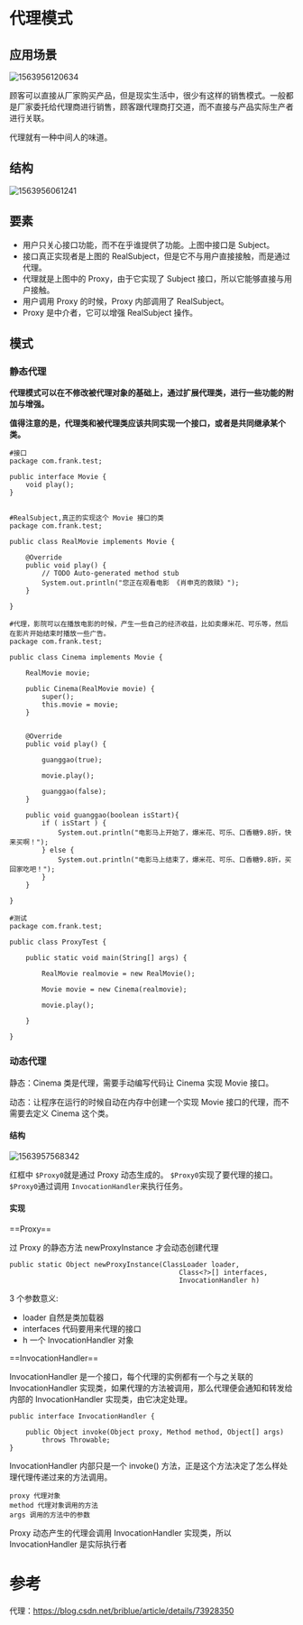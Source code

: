 # 代理模式

## 应用场景

![1563956120634](assets/1563956120634.png)

顾客可以直接从厂家购买产品，但是现实生活中，很少有这样的销售模式。一般都是厂家委托给代理商进行销售，顾客跟代理商打交道，而不直接与产品实际生产者进行关联。

代理就有一种中间人的味道。

## 结构

![1563956061241](assets/1563956061241.png)

## 要素

- 用户只关心接口功能，而不在乎谁提供了功能。上图中接口是 Subject。
- 接口真正实现者是上图的 RealSubject，但是它不与用户直接接触，而是通过代理。
- 代理就是上图中的 Proxy，由于它实现了 Subject 接口，所以它能够直接与用户接触。
- 用户调用 Proxy 的时候，Proxy 内部调用了 RealSubject。
- Proxy 是中介者，它可以增强 RealSubject 操作。



## 模式

### 静态代理

**代理模式可以在不修改被代理对象的基础上，通过扩展代理类，进行一些功能的附加与增强。**

**值得注意的是，代理类和被代理类应该共同实现一个接口，或者是共同继承某个类。**

```
#接口
package com.frank.test;

public interface Movie {
	void play();
}


#RealSubject,真正的实现这个 Movie 接口的类
package com.frank.test;

public class RealMovie implements Movie {

	@Override
	public void play() {
		// TODO Auto-generated method stub
		System.out.println("您正在观看电影 《肖申克的救赎》");
	}

}

#代理，影院可以在播放电影的时候，产生一些自己的经济收益，比如卖爆米花、可乐等，然后在影片开始结束时播放一些广告。
package com.frank.test;

public class Cinema implements Movie {
	
	RealMovie movie;
	
	public Cinema(RealMovie movie) {
		super();
		this.movie = movie;
	}


	@Override
	public void play() {
		
		guanggao(true);
		
		movie.play();
		
		guanggao(false);
	}
	
	public void guanggao(boolean isStart){
		if ( isStart ) {
			System.out.println("电影马上开始了，爆米花、可乐、口香糖9.8折，快来买啊！");
		} else {
			System.out.println("电影马上结束了，爆米花、可乐、口香糖9.8折，买回家吃吧！");
		}
	}

}

#测试
package com.frank.test;

public class ProxyTest {

	public static void main(String[] args) {
		
		RealMovie realmovie = new RealMovie();
		
		Movie movie = new Cinema(realmovie);
		
		movie.play();

	}

}
```



### 动态代理

静态：Cinema 类是代理，需要手动编写代码让 Cinema 实现 Movie 接口。

动态：让程序在运行的时候自动在内存中创建一个实现 Movie 接口的代理，而不需要去定义 Cinema 这个类。

#### 结构

![1563957568342](assets/1563957568342.png)

红框中 `$Proxy0`就是通过 Proxy 动态生成的。
`$Proxy0`实现了要代理的接口。
`$Proxy0`通过调用 `InvocationHandler`来执行任务。



#### 实现

==Proxy==

过 Proxy 的静态方法 newProxyInstance 才会动态创建代理

```
public static Object newProxyInstance(ClassLoader loader,
                                          Class<?>[] interfaces,
                                          InvocationHandler h)
```

 3 个参数意义:

- loader 自然是类加载器
- interfaces 代码要用来代理的接口
- h 一个 InvocationHandler 对象



==InvocationHandler==

InvocationHandler 是一个接口，每个代理的实例都有一个与之关联的 InvocationHandler 实现类，如果代理的方法被调用，那么代理便会通知和转发给内部的 InvocationHandler 实现类，由它决定处理。

```
public interface InvocationHandler {

    public Object invoke(Object proxy, Method method, Object[] args)
        throws Throwable;
}
```

InvocationHandler 内部只是一个 invoke() 方法，正是这个方法决定了怎么样处理代理传递过来的方法调用。

    proxy 代理对象
    method 代理对象调用的方法
    args 调用的方法中的参数

Proxy 动态产生的代理会调用 InvocationHandler 实现类，所以 InvocationHandler 是实际执行者



# 参考

代理：https://blog.csdn.net/briblue/article/details/73928350